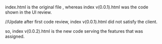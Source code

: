 index.html is the original file
, whereas index v(0.0.1).html was the code shown in the UI review.


//Update
after first code review, index v(0.0.1).html did not satisfy the client.



so, index v(0.0.2).html is the new code serving the features that was assigned.
